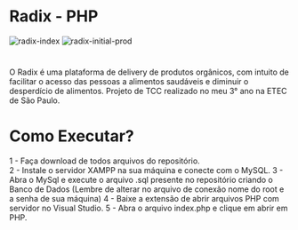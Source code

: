 # Radix - PHP

![radix-index](https://github.com/cintra1/radix/assets/101955322/f1bea7d5-52e6-42ef-852a-8f8d37e84e43)
![radix-initial-prod](https://github.com/cintra1/radix/assets/101955322/08406ea2-8590-4f18-a495-2f375dbae4dd)


#
O Radix é uma plataforma de delivery de produtos orgânicos, com intuito de facilitar o acesso das pessoas a alimentos saudáveis e diminuir o desperdício de alimentos. Projeto de TCC realizado no meu 3° ano na ETEC de São Paulo.

# Como Executar?
1 - Faça download de todos arquivos do repositório. </br>
2 - Instale o servidor XAMPP na sua máquina e conecte com o MySQL.
3 - Abra o MySql e execute o arquivo .sql presente no repositório criando o Banco de Dados (Lembre de alterar no arquivo de conexão nome do root e a senha de sua máquina)
4 - Baixe a extensão de abrir arquivos PHP com servidor no Visual Studio.
5 - Abra o arquivo index.php e clique em abrir em PHP.
